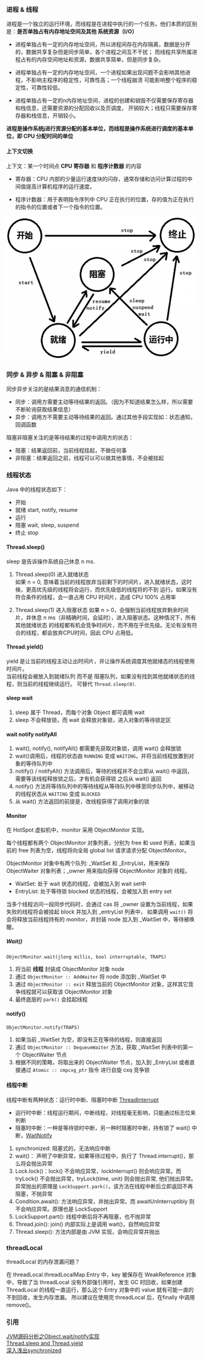 
### 进程 & 线程

进程是一个独立的运行环境，而线程是在进程中执行的一个任务。他们本质的区别是：__是否单独占有内存地址空间及其他
系统资源（I/O）__

* 进程单独占有一定的内存地址空间，所以进程间存在内存隔离，数据是分开的，数据共享复杂但是同步简单，各个进程之间互不干扰；
而线程共享所属进程占有的内存空间地址和资源，数据共享简单，但是同步复杂。

* 进程单独占有一定的内存地址空间，一个进程如果出现问题不会影响其他进程，不影响主程序的稳定性，可靠性高；一个线程崩溃
可能影响整个程序的稳定性，可靠性较低。

* 进程单独占有一定的n内存地址空间，进程的创建和销毁不仅需要保存寄存器和栈信息，还需要资源的分配回收以及页调度，
开销较大；线程只需要保存寄存器和栈信息，开销较小。

__进程是操作系统j进行资源分配的基本单位，而线程是操作系统进行调度的基本单位，即 CPU 分配时间的单位__

#### 上下文切换

上下文：某一个时间点 __CPU 寄存器__ 和 __程序计数器__ 的内容

* 寄存器：CPU 内部的少量运行速度块的闪存，通常存储和访问计算过程的中间值提高计算机程序的运行速度。

* 程序计数器：用于表明指令序列中 CPU 正在执行的位置，存的值为正在执行的指令的位置或者下一个指令的位置。




![](/img/thread-state.webp)

### 同步 & 异步 & 阻塞 & 非阻塞

同步异步关注的是结果消息的通信机制：
* 同步：调用方需要主动等待结果的返回。（因为不知道结果怎么样，所以需要不断轮询获取结果信息）
* 异步：调用方不需要主动等待结果的返回。通过其他手段实现如：状态通知，回调函数

阻塞非阻塞关注的是等待结果的过程中调用方的状态：
* 阻塞：结果返回前，当前线程挂起，不做任何事
* 非阻塞：结果返回之前，线程可以可以做其他事情，不会被挂起


### 线程状态

Java 中的线程状态如下：

* 开始 
* 就绪 start, notify, resume
* 运行 
* 阻塞 wait, sleep, suspend
* 终止 stop

#### Thread.sleep()

sleep 是告诉操作系统自己休息 n ms.

1. Thread.sleep(0) 进入就绪状态  
如果 n = 0, 意味着当前的线程放弃当前剩下的时间片，进入就绪状态，这时候，更高优先级的线程将会运行，而优先级低的线程将的不到
运行。如果没有符合条件的线程，会一直占用 CPU 时间片，造成 CPU 100% 占用率

2. Thread.sleep(1) 进入阻塞状态
如果 n > 0，会强制当前线程放弃剩余时间片，并休息 n ms（非精确时间，会延时），进入阻塞状态。这种情况下，所有其他就绪状态
的线程都有机会竞争时间片，而不用在乎优先级。无论有没有符合的线程，都会放弃CPU时间，因此 CPU 占用低。


#### Thread.yield()

yield 是让当前的线程主动让出时间片，并让操作系统调度其他就绪态的线程使用时间片。  
当前线程会被放入到就绪队列 而不是 阻塞队列，如果没有找到其他就绪状态的线程，则当前的线程继续运行。
可替代 `Thread.sleep(0)`.

#### sleep wait

1. sleep 属于 Thread，而每个对象 Object 都可调用 wait
2. sleep 不会释放锁，而 wait 会释放对象锁，进入对象的等待锁定区


#### wait notify notifyAll

1. wait(), notify(), notifyAll() 都需要先获取对象锁，调用 wait() 会释放锁
2. wait()调用后，线程的状态由 `RUNNING` 变成 `WAITING`，并将当前线程放置到对象的等待队列中
3. notify() / notifyAll() 方法调用后，等待的线程并不会立即从 wait() 中返回，需要等该线程释放锁之后，才有机会获得锁
之后从 wait() 返回
4. notify() 方法将等待队列中的等待线程从等待队列中移至同步队列中，被移动的线程状态从 `WAITING` 变成 `BLOCKED`
5. 从 wait() 方法返回的前提是，改线程获得了调用对象的锁

#### Monitor

在 HotSpot 虚拟机中，monitor 采用 ObjectMonitor 实现。

每个线程都有两个 ObjectMonitor 对象列表，分别为 free 和 used 列表，如果当前的 free 列表为空，线程将向全局 global list 请求请求分配
ObjectMonitor。

ObjectMonitor 对象中有两个队列: _WaitSet 和 _EntryList，用来保存 ObjectWaiter 对象列表；_owner 用来指向获得 ObjectMonitor 对象的
线程。
* WaitSet: 处于 wait 状态的线程，会被加入到 wait set中
* EntryList: 处于等待锁 blocked 状态的线程，会被加入到 entry set

当多个线程访问一段同步代码时，会通过 cas 将 _owner 设置为当前线程，如果失败的线程将会被挂起 block 并加入到 _entryList 列表中，
如果调用 `wait()` 将会将释放当前线程持有的 monitor，并封装 node 加入到 _WaitSet 中，等待被唤醒。

##### Wait()

`ObjectMonitor.wait(jlong millis, bool interruptable, TRAPS)`

1. 将当前 __线程__ 封装成 ObjectMonitor 对象 node
2. 通过 `ObjectMonitor :: AddWaiter` 将 node 添加到 _WaitSet 中
3. 通过 `ObjectMonitor :: exit` 释放当前的 ObjectMonitor 对象，这样其它竞争线程就可以获取该 ObjectMonitor 对象
4. 最终底层的 `park()` 会挂起线程

#### notify()

`ObjectMonitor.notify(TRAPS)`

1. 如果当前 _WaitSet 为空，即没有正在等待的线程，则直接返回
2. 通过 `ObjectMonitor :: DequeueWaiter` 方法，获取 _WaitSet 列表中的第一个 ObjectWaiter 节点
3. 根据不同的策略，将取出来的 ObjectWaiter 节点，加入到 _EntryList 或者直接通过 `Atomic :: cmpcxg_ptr` 指令
进行自旋 cxq 竞争锁


#### 线程中断

线程中断有两种状态：运行时中断、阻塞时中断 [ThreadInterrupt](/src/Basic/thread/ThreadInterruptWithLock.java)
* 运行时中断：线程运行期间，中断线程，对线程毫无影响，只能通过标志位来判断
* 阻塞时中断：一种是等待锁时中断，另一种时阻塞时中断，持有锁了 wait() 中断，[WaitNotify](/src/Basic/thread/waitnotify/WaitNotify.java)

1. synchronized: 阻塞式的，无法响应中断
2. wait()： 声明了中断异常，如果等待过程中，执行了 Thread.interrupt()，那么将会抛出异常
3. Lock.lock()：lock() 不会响应异常，lockInterrupt() 则会响应异常。而 tryLock() 不会抛出异常，tryLock(time, unit) 则会抛出异常,
他们抛出异常。异常抛出的原理是 `LockSupport.park()`，该方法在线程中断后立即返回不再阻塞，不抛异常
4. Condition.await(): 方法响应异常，并抛出异常。而 awaitUnInterruptibly 则不会响应异常。原理也是 LockSupport
5. LockSupport.part(): 线程中断后将不再阻塞，也不抛异常
6. Thread.join(): join() 内部实际上是调用 wait()，自然响应异常
7. Thread.sleep(): 方法内部是由 JVM 实现，会响应异常并抛出


### threadLocal

threadLocal 的内存泄漏问题？

在 threadLocal.threadLocalMap.Entry 中，key 被保存在 WeakReference 对象中，导致了当 threadLocal 没有外部强引用时，发生
GC 时回收，如果创建 ThreadLocal 的线程一直运行，那么这个 Entry 对象中的 value 就有可能一直的不到回收，发生内存泄漏。
所以建议在使用完 threadLocal 后，在finally 中调用 remove()。

### 引用

[JVM源码分析之Object.wait/notify实现](https://www.jianshu.com/p/f4454164c017)  
[Thread.sleep and Thread.yield](https://www.jianshu.com/p/b65a7eba937d)  
[深入浅出synchronized](https://www.jianshu.com/p/19f861ab749e)
 